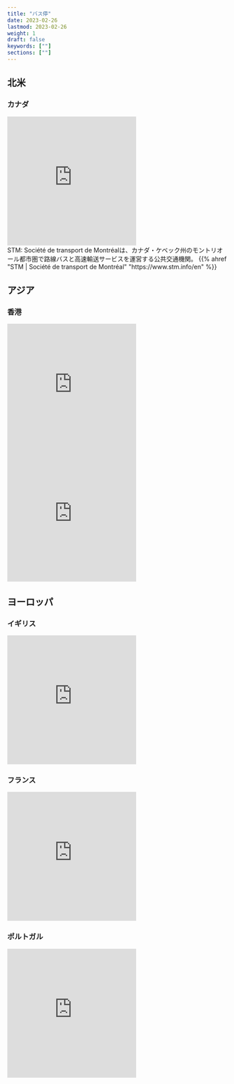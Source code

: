 ```yaml
---
title: "バス停"
date: 2023-02-26
lastmod: 2023-02-26
weight: 1
draft: false
keywords: [""]
sections: [""]
---
```


## 北米
### カナダ

<div class="googlemap-if">
<iframe src="https://www.google.com/maps/embed?pb=!4v1677733372442!6m8!1m7!1sdLIOQMGpyAKSVOEIQB6BOw!2m2!1d45.49139325859837!2d-73.56982565280255!3f95.78602859668104!4f-2.3586759170270284!5f3.325193203789971" width="295" height="295" style="border:0;" allowfullscreen="" loading="lazy" referrerpolicy="no-referrer-when-downgrade"></iframe>
<div class="description">
STM: Société de transport de Montréalは、カナダ・ケベック州のモントリオール都市圏で路線バスと高速輸送サービスを運営する公共交通機関。
{{% ahref "STM | Société de transport de Montréal" "https://www.stm.info/en" %}}
</div>
</div>

## アジア
### 香港

<div class="googlemap-if">
<iframe src="https://www.google.com/maps/embed?pb=!4v1677661460472!6m8!1m7!1sUy4SjGOeeJ4b3kc1sHa5LA!2m2!1d22.46326094862753!2d114.0040945653404!3f84.53031014836075!4f-15.82405319382103!5f0.8042969497185694" width="295" height="295" style="border:0;" allowfullscreen="" loading="lazy" referrerpolicy="no-referrer-when-downgrade"></iframe>
<iframe src="https://www.google.com/maps/embed?pb=!4v1677661631442!6m8!1m7!1ssLgJvIDevTTNbYUkscxlGg!2m2!1d22.32358062817365!2d114.1684314878722!3f168.4097727056709!4f-5.265831877372193!5f1.6714611477583468" width="295" height="295" style="border:0;" allowfullscreen="" loading="lazy" referrerpolicy="no-referrer-when-downgrade"></iframe>
</div>

## ヨーロッパ

### イギリス

<div class="googlemap-if">
<iframe src="https://www.google.com/maps/embed?pb=!4v1677488894945!6m8!1m7!1sb3GEsdjFUS22Q8_qYKyqqQ!2m2!1d51.54344060486591!2d-0.05691645868739027!3f50.90252607607288!4f-11.584674072192783!5f2.0119739583243934" width="295" height="295" style="border:0;" allowfullscreen="" loading="lazy" referrerpolicy="no-referrer-when-downgrade"></iframe>
</div>

### フランス
<div class="googlemap-if">
<iframe src="https://www.google.com/maps/embed?pb=!4v1677488160831!6m8!1m7!1s5GeDFwjDxPn19gKql0QEcg!2m2!1d45.8324173374717!2d1.25849021752376!3f245.37404203462347!4f-15.421743582611171!5f1.535386027491259" width="295" height="295" style="border:0;" allowfullscreen="" loading="lazy" referrerpolicy="no-referrer-when-downgrade"></iframe>
</div>

### ポルトガル
<div class="googlemap-if">
<iframe src="https://www.google.com/maps/embed?pb=!4v1677409886721!6m8!1m7!1sdRyGE3vucFiaJa7wV3q7TQ!2m2!1d41.14776970688398!2d-8.622510473147793!3f62.252205092731764!4f-13.60687591564185!5f1.5345647851442772" width="295" height="295" style="border:0;" allowfullscreen="" loading="lazy" referrerpolicy="no-referrer-when-downgrade"></iframe>
</div>